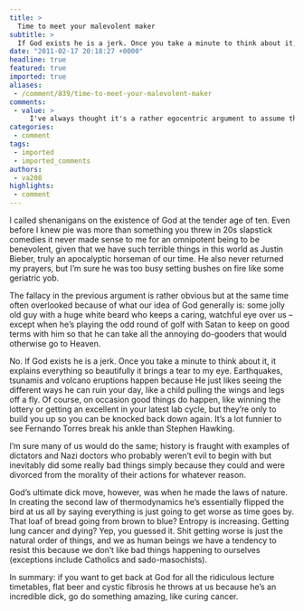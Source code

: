 ```yaml
---
title: >
  Time to meet your malevolent maker
subtitle: >
  If God exists he is a jerk. Once you take a minute to think about it, it explains everything so beautifully it brings a tear to my eye.
date: "2011-02-17 20:18:27 +0000"
headline: true
featured: true
imported: true
aliases:
 - /comment/839/time-to-meet-your-malevolent-maker
comments:
 - value: >
     I've always thought it's a rather egocentric argument to assume that God's a jerk because bad things happen. Being a jerk means he's out to get you when he might not just care about a fleck of dust's shadow like you. <br> <br>And are things like natural disasters and cancer bad? Yeah, if you happen to be living with them but they're all part of the natural way of things. In my mind, the cosmos is like one great big Heath Robinson contraption...everything so amazing, so pretty...and so pointless.
categories:
 - comment
tags:
 - imported
 - imported_comments
authors:
 - va208
highlights:
 - comment
---
```


I called shenanigans on the existence of God at the tender age of ten. Even before I knew pie was more than something you threw in 20s slapstick comedies it never made sense to me for an omnipotent being to be benevolent, given that we have such terrible things in this world as Justin Bieber, truly an apocalyptic horseman of our time. He also never returned my prayers, but I’m sure he was too busy setting bushes on fire like some geriatric yob.

The fallacy in the previous argument is rather obvious but at the same time often overlooked because of what our idea of God generally is: some jolly old guy with a huge white beard who keeps a caring, watchful eye over us – except when he’s playing the odd round of golf with Satan to keep on good terms with him so that he can take all the annoying do-gooders that would otherwise go to Heaven.

No. If God exists he is a jerk. Once you take a minute to think about it, it explains everything so beautifully it brings a tear to my eye. Earthquakes, tsunamis and volcano eruptions happen because He just likes seeing the different ways he can ruin your day, like a child pulling the wings and legs off a fly. Of course, on occasion good things do happen, like winning the lottery or getting an excellent in your latest lab cycle, but they’re only to build you up so you can be knocked back down again. It’s a lot funnier to see Fernando Torres break his ankle than Stephen Hawking.

I’m sure many of us would do the same; history is fraught with examples of dictators and Nazi doctors who probably weren’t evil to begin with but inevitably did some really bad things simply because they could and were divorced from the morality of their actions for whatever reason.

God’s ultimate dick move, however, was when he made the laws of nature. In creating the second law of thermodynamics he’s essentially flipped the bird at us all by saying everything is just going to get worse as time goes by. That loaf of bread going from brown to blue? Entropy is increasing. Getting lung cancer and dying? Yep, you guessed it. Shit getting worse is just the natural order of things, and we as human beings we have a tendency to resist this because we don’t like bad things happening to ourselves (exceptions include Catholics and sado-masochists).

In summary: if you want to get back at God for all the ridiculous lecture timetables, flat beer and cystic fibrosis he throws at us because he’s an incredible dick, go do something amazing, like curing cancer.
